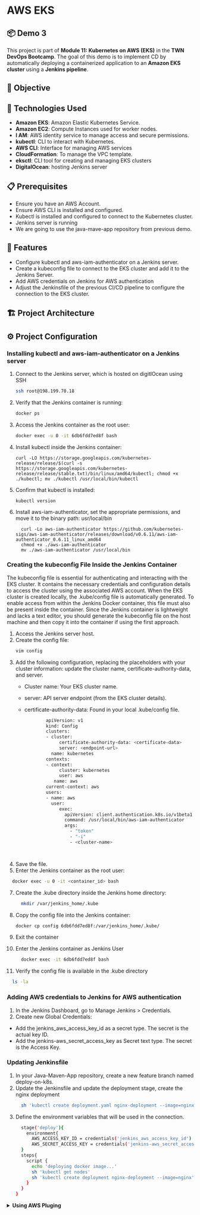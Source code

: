 # AWS EKS
## 📦 Demo 3
This project is part of **Module 11: Kubernetes on AWS (EKS)** in the **TWN DevOps Bootcamp**. The goal of this demo is to implement CD by automatically deploying a containerized application to an **Amazon EKS cluster** using a **Jenkins pipeline**.

## 📌 Objective


## 🚀 Technologies Used
- **Amazon EKS**: Amazon Elastic Kubernetes Service.
- **Amazon EC2**: Compute Instances used for worker nodes.
- **I AM**: AWS identity service to manage access and secure permissions.
- **kubectl**: CLI to interact with Kubernetes.
- **AWS CLI**: Interface for managing AWS services
- **CloudFormation**: To manage the VPC template.
- **eksctl**: CLI tool for creating and managing EKS clusters
- **DigitalOcean**: hosting Jenkins server
  
## 📋 Prerequisites
- Ensure you have an AWS Account.
- Ensure AWS CLI is installed and configured.
- Kubectl is installed and configured to connect to the Kubernetes cluster.
- Jenkins server is running
- We are going to use the java-mave-app repository from previous demo.
  
## 🎯 Features
- Configure kubectl and aws-iam-authenticator on a Jenkins server.
- Create a kubeconfig file to connect to the EKS cluster and add it to the Jenkins Server.
- Add AWS credentials on Jenkins for AWS authentication
- Adjust the Jenkinsfile of the previous CI/CD pipeline to configure the connection to the EKS cluster.

## 🏗 Project Architecture



## ⚙️ Project Configuration
### Installing kubectl and aws-iam-authenticator on a Jenkins server
1. Connect to the Jenkins server, which is hosted on digitlOcean using SSH
   ```bash
   ssh root@198.199.70.18
   ```
2. Verify that the Jenkins container is running:
   ```bash
   docker ps
   ```
3. Access the Jenkins container as the root user:
   ```bash
   docker exec -u 0 -it 6db6fdd7ed8f bash
   ```
 4. Install kubectl inside the Jenkins container:
    ```
    curl -LO https://storage.googleapis.com/kubernetes-release/release/$(curl -s https://storage.googleapis.com/kubernetes-release/release/stable.txt)/bin/linux/amd64/kubectl; chmod +x ./kubectl; mv ./kubectl /usr/local/bin/kubectl
    ```
5. Confirm that kubectl is installed:
   ```
   kubectl version
   ```
7. Install aws-iam-authenticator, set the appropriate permissions, and move it to the binary path: usr/local/bin
   ```
     curl -Lo aws-iam-authenticator https://github.com/kubernetes-sigs/aws-iam-authenticator/releases/download/v0.6.11/aws-iam-authenticator_0.6.11_linux_amd64
     chmod +x ./aws-iam-authenticator
     mv ./aws-iam-authenticator /usr/local/bin
   ```
### Creating the kubeconfig File Inside the Jenkins Container
The kubeconfig file is essential for authenticating and interacting with the EKS cluster. It contains the necessary credentials and configuration details to access the cluster using the associated AWS account. When the EKS cluster is created locally, the .kube/config file is automatically generated. To enable access from within the Jenkins Docker container, this file must also be present inside the container. Since the Jenkins container is lightweight and lacks a text editor, you should generate the kubeconfig file on the host machine and then copy it into the container if using the first approach.

1. Access the Jenkins server host.
2. Create the config file:
   ```bash
   vim config
   ```
3. Add the following configuration, replacing the placeholders with your cluster information: update the cluster name, certificate-authority-data, and server.
   * Cluster name: Your EKS cluster name.
   * server: API server endpoint (from the EKS cluster details).
   * certificate-authority-data: Found in your local .kube/config file.

     ```bash
             apiVersion: v1
             kind: Config
             clusters:
             - cluster:
                  certificate-authority-data: <certificate-data>
                  server: <endpoint-url>
               name: kubernetes
             contexts:
             - context:
                  cluster: kubernetes
                  user: aws
                name: aws
             current-context: aws
             users:
             - name: aws
               user:
                  exec:
                    apiVersion: client.authentication.k8s.io/v1beta1
                    command: /usr/local/bin/aws-iam-authenticator
                    args:
                      - "token"
                      - "-i"
                      - <cluster-name>
   ```
     
4. Save the file.
5. Enter the Jenkins container as the root user:
  ```bash
    docker exec -u 0 -it <container_id> bash
  ```

7. Create the .kube directory inside the Jenkins home directory:
   ```bash
     mkdir /var/jenkins_home/.kube
   ```
8. Copy the config file into the Jenkins container:
   ```bash
   docker cp config 6db6fdd7ed8f:/var/jenkins_home/.kube/
   ```
9. Exit the container
    
11. Enter the Jenkins container as Jenkins User
    ```bash
      docker exec -it 6db6fdd7ed8f bash
    ```

11. Verify the config file is available in the .kube directory
  ```bash
    ls -la
  ```


### Adding AWS credentials to Jenkins for AWS authentication
 
1.  In the Jenkins Dashboard, go to Manage Jenkins > Credentials.
2.  Create new Global Credentials:
   * Add the jenkins_aws_access_key_id as a secret type. The secret is the actual key ID.
   * Add the jenkins-aws_secret_access_key as Secret text type. The secret is the Access Key.

### Updating Jenkinsfile
1. In your Java-Maven-App repository, create a new feature branch named deploy-on-k8s.
2. Update the Jenkinsfile and update the deployment stage, create the nginx deployment
   ```bash
     sh 'kubectl create deployment.yaml nginx-deployment --image=nginx'
   ```                                                             
3. Define the environment variables that will be used in the connection.
   ```bash
     stage('deploy'){
       environment{
         AWS_ACCESS_KEY_ID = credentials('jenkins_aws_access_key_id')
         AWS_SECRET_ACCESS_KEY = credentials('jenkins-aws_secret_access_key')
     }
     steps{
       script {
         echo 'deploying docker image...'
         sh 'kubectl get nodes'
         sh 'kubectl create deployment nginx-deployment --image=nginx'
       }
     }
   }
   ```

<details><summary><strong> Using AWS Pluging </strong></summary>
 If you encounter certificate verification issues such as: "ls: failed to verify certificate: x509: certificate signed by unknown authority". You can use the AWS Credentials Plugin to manage AWS authentication more securely and reliably.
Prerequisites:
Ensure the Jenkins agent or container has:
  <li> AWS CLI installed.</li>
  <li> kubectl installed.</li>
  <li> Access to the required AWS IAM role.</li>
  <li> EKS cluster name and region are defined in the environment.</li>


  1. Install the AWS Credentials plugin:
     
  2. Go to Manage Jenkins > Plugins > Available Plugins.
     
  3. Search for AWS Credentials.
     
  4. Add a new Global Credentials:
     * Kind: AWS Credentials
     * Enter the Key ID, description, and the Access Key.
       
  5. Update the Jenkinsfile to use the AWS credentials plugin
      ```bash

              stage('deploy') { 
                    steps {
        
                        withCredentials([[
                            $class: 'AmazonWebServicesCredentialsBinding',
                            credentialsId: 'AWS_jenkins_key'
        
                        ]]) {
        
                            script {
                                echo 'Generating kubeconfig...'
                                
                                sh '''
                                    aws eks update-kubeconfig \
                                      --region $AWS_REGION \
                                      --name $CLUSTER_NAME \
                                      --kubeconfig $KUBECONFIG
                                '''
        
                                echo 'deploying docker image...'
                                sh 'kubectl get nodes'
                                sh 'kubectl create deployment nginx-deployment --image=nginx'
                            }
                        }
                    }
                }
      ```
6. Export the environment variables: In this case, we generate the kubeconfig file in the pipeline. This requires Jenkins agents to have:

  * AWS CLI installed
  * AWS credentials configured (via withCredentials)
  * EKS Region and cluster name available

  ```bash
     environment {
        KUBECONFIG = "${env.WORKSPACE}/kubeconfig"
        AWS_REGION = 'us-east-2'
        CLUSTER_NAME = 'demo-cluster'

    }

  ```
<img src="" width=500 />
  
</details>

   


   




